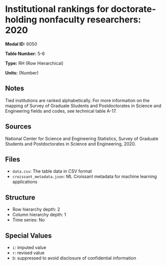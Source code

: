 # Institutional rankings for doctorate-holding nonfaculty researchers: 2020

**Modal ID:** 6050

**Table Number:** 5-6

**Type:** RH (Row Hierarchical)

**Units:** (Number)

## Notes

Tied institutions are ranked alphabetically. For more information on the mapping of Survey of Graduate Students and Postdoctorates in Science and Engineering fields and codes, see technical table A-17.

## Sources

National Center for Science and Engineering Statistics, Survey of Graduate Students and Postdoctorates in Science and Engineering, 2020.

## Files

- `data.csv`: The table data in CSV format
- `croissant_metadata.json`: ML Croissant metadata for machine learning applications

## Structure

- Row hierarchy depth: 2
- Column hierarchy depth: 1
- Time series: No

## Special Values

- `i`: imputed value
- `r`: revised value
- `D`: suppressed to avoid disclosure of confidential information
